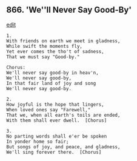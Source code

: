 
## 866.  'We''ll Never Say Good-By'
[edit](https://docs.google.com/document/d/1uDcKkELVneSi5Py_gK3tVFhogKVF59Sg/edit?mode=html)



    1.
    With friends on earth we meet in gladness,
    While swift the moments fly,
    Yet ever comes the tho't of sadness,
    That we must say "Good-by."

    Chorus:
    We'll never say good-by in heav'n,
    We'll never say good-by,
    In that fair land of joy and song
    We'll never say good-by.

    2.
    How joyful is the hope that lingers,
    When loved ones say "Farewell,"
    That we, when all earth's toils are ended,
    With them shall ever dwell.  [Chorus]

    3.
    No parting words shall e'er be spoken
    In yonder home so fair;
    But songs of joy, and peace, and gladness,
    We'll sing forever there.  [Chorus]
